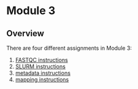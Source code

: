 # **Module 3**

## Overview
There are four different assignments in Module 3:

1.  [FASTQC instructions](//Module_3/FASTQC_instructions.md)
2.  [SLURM instructions](/Module_3/SLURM_instructions.md)
3.  [metadata instructions](/Module_3/SampleMetaData_instructions.md)
4.  [mapping instructions](/Module_3/mapping_instructions.md)
